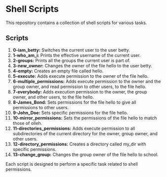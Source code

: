 # Shell Scripts

This repository contains a collection of shell scripts for various tasks.

## Scripts

1. **0-iam_betty:** Switches the current user to the user betty.
2. **1-who_am_i:** Prints the effective username of the current user.
3. **2-groups:** Prints all the groups the current user is part of.
4. **3-new_owner:** Changes the owner of the file hello to the user betty.
5. **4-empty:** Creates an empty file called hello.
6. **5-execute:** Adds execute permission to the owner of the file hello.
7. **6-multiple_permissions:** Adds execute permission to the owner and the group owner, and read permission to other users, to the file hello.
8. **7-everybody:** Adds execution permission to the owner, the group owner, and other users, to the file hello.
9. **8-James_Bond:** Sets permissions for the file hello to give all permissions to other users.
10. **9-John_Doe:** Sets specific permissions for the file hello.
11. **10-mirror_permissions:** Sets the permissions of the file hello to match those of olleh.
12. **11-directories_permissions:** Adds execute permission to all subdirectories of the current directory for the owner, group owner, and other users.
13. **12-directory_permissions:** Creates a directory called my_dir with specific permissions.
14. **13-change_group:** Changes the group owner of the file hello to school.

Each script is designed to perform a specific task related to shell permissions.

